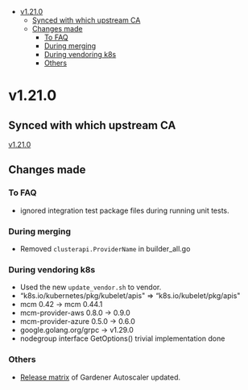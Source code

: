 <!--- For help refer to https://github.com/kubernetes/kubernetes/blob/master/CHANGELOG/CHANGELOG-1.20.md?plain=1 as example --->

- [v1.21.0](#v1210)
    - [Synced with which upstream CA](#synced-with-which-upstream-ca)
    - [Changes made](#changes-made)
        - [To FAQ](#to-faq)
        - [During merging](#during-merging)
        - [During vendoring k8s](#during-vendoring-k8s)
        - [Others](#others)
        

# v1.21.0


## Synced with which upstream CA

[v1.21.0](https://github.com/kubernetes/autoscaler/tree/cluster-autoscaler-1.21.0/cluster-autoscaler)

## Changes made

### To FAQ

- ignored integration test package files during running unit tests.
### During merging

- Removed `clusterapi.ProviderName` in builder_all.go
### During vendoring k8s
- Used the new `update_vendor.sh` to vendor.
- “k8s.io/kubernetes/pkg/kubelet/apis" => “k8s.io/kubelet/pkg/apis"
- mcm 0.42 -> mcm 0.44.1
- mcm-provider-aws 0.8.0 -> 0.9.0
- mcm-provider-azure 0.5.0 -> 0.6.0
- google.golang.org/grpc -> v1.29.0
- nodegroup interface GetOptions() trivial implementation done
### Others
- [Release matrix](../README.md#releases-gardenerautoscaler) of Gardener Autoscaler updated.